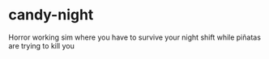 # candy-night
Horror working sim where you have to survive your night shift while piñatas are trying to kill you

